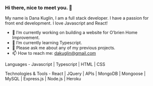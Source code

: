 ### Hi there, nice to meet you. 👋

My name is Dana Kuglin, I am a full stack developer. 
I have a passion for front end development. 
I love Javascript and React!

- 🔭 I’m currently working on building a website for O'brien Home Improvement. 
- 🌱 I’m currently learning Typescript. 
- 💬 Please ask me about any of my previous projects. 
- 📫 How to reach me: dakuglin@gmail.com

Languages - 
Javascript | Typescript | HTML | CSS 

Technologies & Tools - 
React | JQuery | APIs | MongoDB | Mongoose | MySQL | Express.js | Node.js | Heroku 



